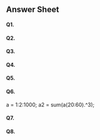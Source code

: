 ## Answer Sheet
#### Q1.
#### Q2.
#### Q3.
#### Q4.
#### Q5.
#### Q6.
  a = 1:2:1000;
  a2 = sum(a(20:60).^3);
#### Q7.
#### Q8.
